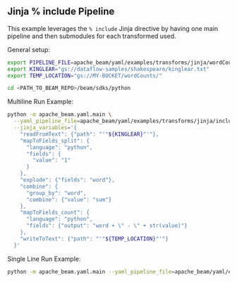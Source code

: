 <!--
    Licensed to the Apache Software Foundation (ASF) under one
    or more contributor license agreements.  See the NOTICE file
    distributed with this work for additional information
    regarding copyright ownership.  The ASF licenses this file
    to you under the Apache License, Version 2.0 (the
    "License"); you may not use this file except in compliance
    with the License.  You may obtain a copy of the License at

      http://www.apache.org/licenses/LICENSE-2.0

    Unless required by applicable law or agreed to in writing,
    software distributed under the License is distributed on an
    "AS IS" BASIS, WITHOUT WARRANTIES OR CONDITIONS OF ANY
    KIND, either express or implied.  See the License for the
    specific language governing permissions and limitations
    under the License.
-->

## Jinja % include Pipeline

This example leverages the `% include` Jinja directive by having one main
pipeline and then submodules for each transformed used.

General setup:
```sh
export PIPELINE_FILE=apache_beam/yaml/examples/transforms/jinja/wordCount.yaml
export KINGLEAR="gs://dataflow-samples/shakespeare/kinglear.txt"
export TEMP_LOCATION="gs://MY-BUCKET/wordCounts/"

cd <PATH_TO_BEAM_REPO>/beam/sdks/python
```

Multiline Run Example:
```sh
python -m apache_beam.yaml.main \
  --yaml_pipeline_file=apache_beam/yaml/examples/transforms/jinja/include/wordCountInclude.yaml \
  --jinja_variables='{
    "readFromText": {"path": "'"${KINGLEAR}"'"},
    "mapToFields_split": {
      "language": "python",
      "fields": {
        "value": "1"
      }
    },
    "explode": {"fields": "word"},
    "combine": {
      "group_by": "word",
      "combine": {"value": "sum"}
    },
    "mapToFields_count": {
      "language": "python",
      "fields": {"output": "word + \" - \" + str(value)"}
    },
    "writeToText": {"path": "'"${TEMP_LOCATION}"'"}
  }'
```

Single Line Run Example:
```sh
python -m apache_beam.yaml.main --yaml_pipeline_file=apache_beam/yaml/examples/transforms/jinja/include/wordCountInclude.yaml --jinja_variables='{"readFromText": {"path": "gs://dataflow-samples/shakespeare/kinglear.txt"}, "mapToFields_split": {"language": "python", "fields":{"value":"1"}}, "explode":{"fields":"word"}, "combine":{"group_by":"word", "combine":{"value":"sum"}}, "mapToFields_count":{"language": "python", "fields":{"output":"word + \" - \" + str(value)"}}, "writeToText":{"path":"${TEMP_LOCATION}"}}'
```

